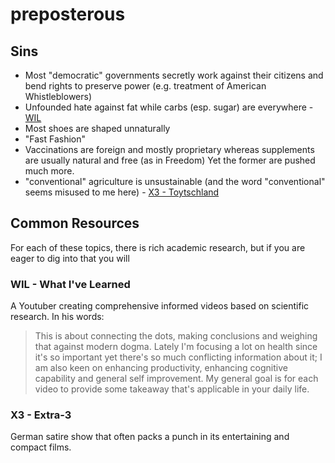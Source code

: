 # preposterous

## Sins

- Most "democratic" governments secretly work against their citizens and bend rights to preserve power (e.g. treatment of American Whistleblowers)
- Unfounded hate against fat while carbs (esp. sugar) are everywhere - [WIL](https://youtu.be/KHaCKudtVi0)
- Most shoes are shaped unnaturally 
- "Fast Fashion"
- Vaccinations are foreign and mostly proprietary whereas supplements are usually natural and free (as in Freedom)
  Yet the former are pushed much more.
- "conventional" agriculture is unsustainable (and the word "conventional" seems misused to me here) - [X3 - Toytschland](https://www.youtube.com/watch?v=84hm1iDtF3U)

## Common Resources

For each of these topics, there is rich academic research, but if you are eager to dig into that you will 

### WIL - What I've Learned
A Youtuber creating comprehensive informed videos based on scientific research.
In his words:

> This is about connecting the dots, making conclusions and weighing that against modern dogma. Lately I'm focusing a lot on health since it's so important yet there's so much conflicting information about it; I am also keen on enhancing productivity, enhancing cognitive capability and general self improvement.
> My general goal is for each video to provide some takeaway that's applicable in your daily life. 

### X3 - Extra-3
German satire show that often packs a punch in its entertaining and compact films.
